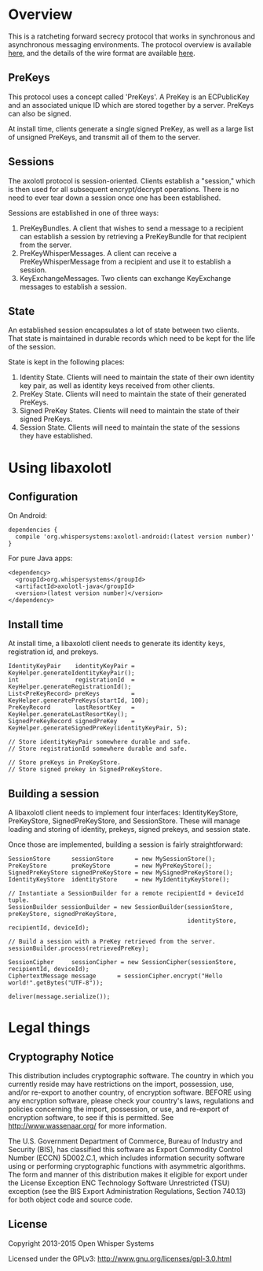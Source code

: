 
# Overview

This is a ratcheting forward secrecy protocol that works in synchronous and asynchronous messaging 
environments.  The protocol overview is available [here](https://github.com/trevp/axolotl/wiki),
and the details of the wire format are available [here](https://github.com/WhisperSystems/TextSecure/wiki/ProtocolV2).

## PreKeys

This protocol uses a concept called 'PreKeys'.  A PreKey is an ECPublicKey and an associated unique 
ID which are stored together by a server.  PreKeys can also be signed.

At install time, clients generate a single signed PreKey, as well as a large list of unsigned
PreKeys, and transmit all of them to the server.

## Sessions

The axolotl protocol is session-oriented.  Clients establish a "session," which is then used for
all subsequent encrypt/decrypt operations.  There is no need to ever tear down a session once one
has been established.

Sessions are established in one of three ways:

1. PreKeyBundles. A client that wishes to send a message to a recipient can establish a session by
   retrieving a PreKeyBundle for that recipient from the server.
1. PreKeyWhisperMessages.  A client can receive a PreKeyWhisperMessage from a recipient and use it
   to establish a session.
1. KeyExchangeMessages.  Two clients can exchange KeyExchange messages to establish a session.

## State

An established session encapsulates a lot of state between two clients.  That state is maintained
in durable records which need to be kept for the life of the session.

State is kept in the following places:

1. Identity State.  Clients will need to maintain the state of their own identity key pair, as well
   as identity keys received from other clients.
1. PreKey State. Clients will need to maintain the state of their generated PreKeys.
1. Signed PreKey States. Clients will need to maintain the state of their signed PreKeys.
1. Session State.  Clients will need to maintain the state of the sessions they have established.

# Using libaxolotl

## Configuration

On Android:

```
dependencies {
  compile 'org.whispersystems:axolotl-android:(latest version number)'
}
```

For pure Java apps:

```
<dependency>
  <groupId>org.whispersystems</groupId>
  <artifactId>axolotl-java</groupId>
  <version>(latest version number)</version>
</dependency>
```

## Install time

At install time, a libaxolotl client needs to generate its identity keys, registration id, and
prekeys.

    IdentityKeyPair    identityKeyPair = KeyHelper.generateIdentityKeyPair();
    int                registrationId  = KeyHelper.generateRegistrationId();
    List<PreKeyRecord> preKeys         = KeyHelper.generatePreKeys(startId, 100);
    PreKeyRecord       lastResortKey   = KeyHelper.generateLastResortKey();
    SignedPreKeyRecord signedPreKey    = KeyHelper.generateSignedPreKey(identityKeyPair, 5);

    // Store identityKeyPair somewhere durable and safe.
    // Store registrationId somewhere durable and safe.

    // Store preKeys in PreKeyStore.
    // Store signed prekey in SignedPreKeyStore.

## Building a session

A libaxolotl client needs to implement four interfaces: IdentityKeyStore, PreKeyStore, 
SignedPreKeyStore, and SessionStore.  These will manage loading and storing of identity, 
prekeys, signed prekeys, and session state.

Once those are implemented, building a session is fairly straightforward:

    SessionStore      sessionStore      = new MySessionStore();
    PreKeyStore       preKeyStore       = new MyPreKeyStore();
    SignedPreKeyStore signedPreKeyStore = new MySignedPreKeyStore();
    IdentityKeyStore  identityStore     = new MyIdentityKeyStore();

    // Instantiate a SessionBuilder for a remote recipientId + deviceId tuple.
    SessionBuilder sessionBuilder = new SessionBuilder(sessionStore, preKeyStore, signedPreKeyStore,
                                                       identityStore, recipientId, deviceId);

    // Build a session with a PreKey retrieved from the server.
    sessionBuilder.process(retrievedPreKey);

    SessionCipher     sessionCipher = new SessionCipher(sessionStore, recipientId, deviceId);
    CiphertextMessage message      = sessionCipher.encrypt("Hello world!".getBytes("UTF-8"));

    deliver(message.serialize());

# Legal things
## Cryptography Notice

This distribution includes cryptographic software. The country in which you currently reside may have restrictions on the import, possession, use, and/or re-export to another country, of encryption software.
BEFORE using any encryption software, please check your country's laws, regulations and policies concerning the import, possession, or use, and re-export of encryption software, to see if this is permitted.
See <http://www.wassenaar.org/> for more information.

The U.S. Government Department of Commerce, Bureau of Industry and Security (BIS), has classified this software as Export Commodity Control Number (ECCN) 5D002.C.1, which includes information security software using or performing cryptographic functions with asymmetric algorithms.
The form and manner of this distribution makes it eligible for export under the License Exception ENC Technology Software Unrestricted (TSU) exception (see the BIS Export Administration Regulations, Section 740.13) for both object code and source code.

## License

Copyright 2013-2015 Open Whisper Systems

Licensed under the GPLv3: http://www.gnu.org/licenses/gpl-3.0.html

